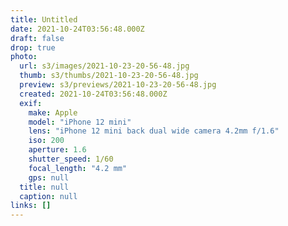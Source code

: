 ```yaml
---
title: Untitled
date: 2021-10-24T03:56:48.000Z
draft: false
drop: true
photo:
  url: s3/images/2021-10-23-20-56-48.jpg
  thumb: s3/thumbs/2021-10-23-20-56-48.jpg
  preview: s3/previews/2021-10-23-20-56-48.jpg
  created: 2021-10-24T03:56:48.000Z
  exif:
    make: Apple
    model: "iPhone 12 mini"
    lens: "iPhone 12 mini back dual wide camera 4.2mm f/1.6"
    iso: 200
    aperture: 1.6
    shutter_speed: 1/60
    focal_length: "4.2 mm"
    gps: null
  title: null
  caption: null
links: []
---
```

